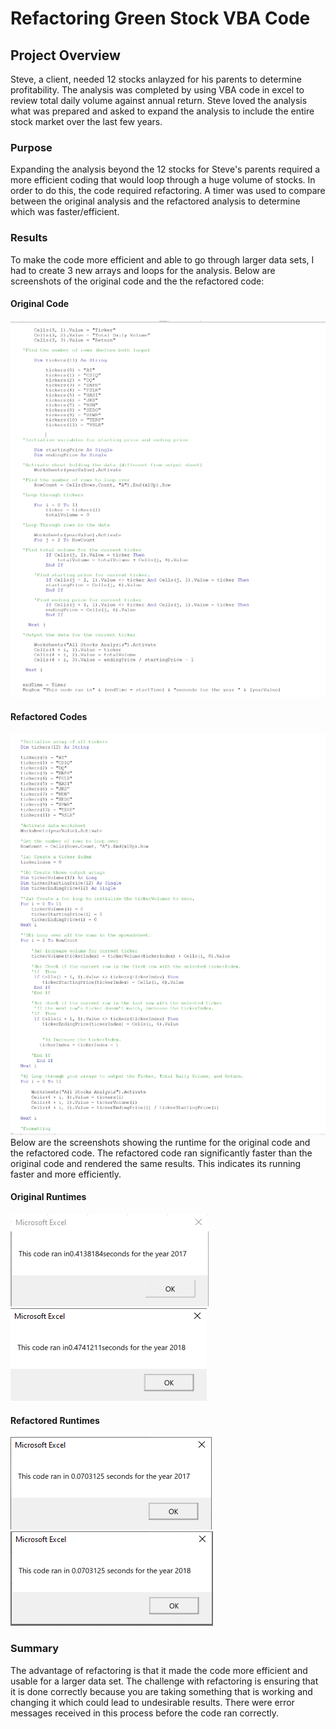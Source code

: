 # Refactoring Green Stock VBA Code

## Project Overview
Steve, a client, needed 12 stocks anlayzed for his parents to determine profitability. The analysis was completed by using VBA code in excel to review total daily volume against annual return. Steve loved the analysis what was prepared and asked to expand the analysis to include the entire stock market over the last few years.
### Purpose
Expanding the analysis beyond the 12 stocks for Steve's parents required a more efficient coding that would loop through a huge volume of stocks. In order to do this, the code required refactoring. A timer was used to compare between the original analysis and the refactored analysis to determine which was faster/efficient.
### Results
To make the code more efficient and able to go through larger data sets, I had to create 3 new arrays and loops for the analysis. Below are screenshots of the original code and the the refactored code:
#### Original Code 
![Original_Code](https://github.com/mmanackal/stock-analysis/blob/main/Resources/Original_Code.png)
#### Refactored Codes
![Refactored Code](https://github.com/mmanackal/stock-analysis/blob/main/Resources/Refactored_Code.png)
Below are the screenshots showing the runtime for the original code and the refactored code. The refactored code ran significantly faster than the original code and rendered the same results. This indicates its running faster and more efficiently.

#### Original Runtimes
![Runtime Original](https://github.com/mmanackal/stock-analysis/blob/main/Resources/2017_Original.png)
![Runtime_Original](https://github.com/mmanackal/stock-analysis/blob/main/Resources/2018_Original.png)

#### Refactored Runtimes
![Runtime Refactored](https://github.com/mmanackal/stock-analysis/blob/main/Resources/VBA_Challenge_2017.png)
![Runtime_Refactored](https://github.com/mmanackal/stock-analysis/blob/main/Resources/VBA_Challenge_2018.png)

### Summary
The advantage of refactoring is that it made the code more efficient and usable for a larger data set. The challenge with refactoring is ensuring that it is done correctly because you are taking something that is working and changing it which could lead to undesirable results. There were error messages received in this process before the code ran correctly. 
